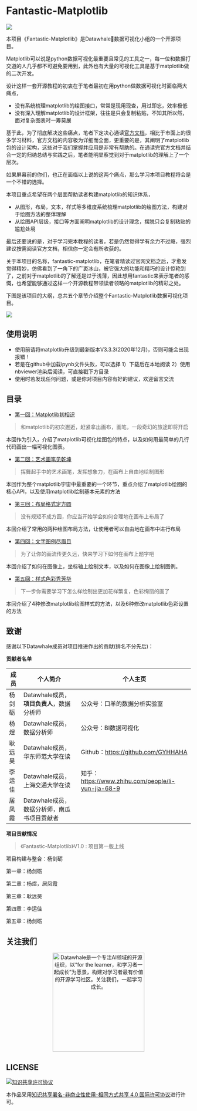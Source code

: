 # Fantastic-Matplotlib

![](https://matplotlib.org/_static/logo2_compressed.svg)

本项目《Fantastic-Matplotlib》是Datawhale🐳数据可视化小组的一个开源项目。

Matplotlib可以说是python数据可视化最重要且常见的工具之一，每一位和数据打交道的人几乎都不可避免要用到，此外也有大量的可视化工具是基于matplotlib做的二次开发。

设计这样一套开源教程的初衷在于笔者最初在用python做数据可视化时面临两大痛点，

- 没有系统梳理matplotlib的绘图接口，常常是现用现查，用过即忘，效率极低
- 没有深入理解matplotlib的设计框架，往往是只会复制粘贴，不知其所以然，面对复杂图表时一筹莫展

基于此，为了彻底解决这些痛点，笔者下定决心通读[官方文档](https://matplotlib.org/)，相比于市面上的很多学习材料，官方文档的内容极为详细而全面，更重要的是，其阐明了matplotlib包的设计架构，这些对于我们掌握并应用是非常有帮助的。在通读完官方文档并结合一定的归纳总结与实践之后，笔者能明显察觉到对于matplotlib的理解上了一个层次。

如果屏幕前的你们，也正在面临以上说的这两个痛点，那么学习本项目教程将会是一个不错的选择。

本项目重点希望在两个层面帮助读者构建matplotlib的知识体系，

- 从图形，布局，文本，样式等多维度系统梳理matplotlib的绘图方法，构建对于绘图方法的整体理解
- 从绘图API层级，接口等方面阐明matplotlib的设计理念，摆脱只会复制粘贴的尴尬处境

最后还要说的是，对于学习完本教程的读者，若是仍然觉得学有余力不过瘾，强烈建议按需阅读官方文档，相信你一定会有所收获的。

关于本项目的名称，fantastic-matplotlib，在笔者精读过官网文档之后，才愈发觉得精妙，仿佛看到了一角下的广袤冰山，被它强大的功能和精巧的设计惊艳到了，之前对于matplotlib的了解还是过于浅薄，因此想用fantastic来表示笔者的感慨，也希望能够通过这样一个开源教程带领读者领略的matplotlib的精彩之处。

下图是该项目的大纲，总共五个章节介绍整个Fantastic-Matplotlib数据可视化项目。

![](https://img-blog.csdnimg.cn/20210530234005720.png)

## 使用说明

- 使用前请将matplotlib升级到最新版本V3.3.3(2020年12月)，否则可能会出现报错！
- 若是在github中加载ipynb文件失败，可以选择 1）下载后在本地阅读 2）使用nbviewer渲染后阅读，可直接戳下方目录
- 使用时若发现任何问题，或是你对项目内容有好的建议，欢迎留言交流


## 目录

* [第一回：Matplotlib初相识](https://nbviewer.jupyter.org/github/datawhalechina/fantastic-matplotlib/blob/main/%E7%AC%AC%E4%B8%80%E5%9B%9E%EF%BC%9AMatplotlib%E5%88%9D%E7%9B%B8%E8%AF%86.ipynb)

> 和matplotlib的初次邂逅，赶紧拿出画布，画笔，一段奇幻的旅途即将开启

本回作为引入，介绍了matplotlib可视化绘图包的特点，以及如何用最简单的几行代码画出一幅可视化图表。

* [第二回：艺术画笔见乾坤](https://nbviewer.jupyter.org/github/datawhalechina/fantastic-matplotlib/blob/main/%E7%AC%AC%E4%BA%8C%E5%9B%9E%EF%BC%9A%E8%89%BA%E6%9C%AF%E7%94%BB%E7%AC%94%E8%A7%81%E4%B9%BE%E5%9D%A4.ipynb)

> 挥舞起手中的艺术画笔，发挥想象力，在画布上自由地绘制图形

本回作为整个matplotlib宇宙中最重要的一个环节，重点介绍了matplotlib绘图的核心API，以及使用matplotlib绘制基本元素的方法

* [第三回：布局格式定方圆](https://nbviewer.jupyter.org/github/datawhalechina/fantastic-matplotlib/blob/main/%E7%AC%AC%E4%B8%89%E5%9B%9E%EF%BC%9A%E5%B8%83%E5%B1%80%E6%A0%BC%E5%BC%8F%E5%AE%9A%E6%96%B9%E5%9C%86.ipynb)

> 没有规矩不成方圆，你应当开始学会如何合理地在画布上布局了

本回介绍了常用的两种绘图布局方法，让使用者可以自由地在画布中进行布局

* [第四回：文字图例尽眉目](https://nbviewer.jupyter.org/github/datawhalechina/fantastic-matplotlib/blob/main/%E7%AC%AC%E5%9B%9B%E5%9B%9E%EF%BC%9A%E6%96%87%E5%AD%97%E5%9B%BE%E4%BE%8B%E5%B0%BD%E7%9C%89%E7%9B%AE.ipynb)

> 为了让你的画流传更久远，快来学习下如何在画布上题字吧

本回介绍了如何在图像上，坐标轴上绘制文本，以及如何在图像上绘制图例。

* [第五回：样式色彩秀芳华](https://nbviewer.jupyter.org/github/datawhalechina/fantastic-matplotlib/blob/main/%E7%AC%AC%E4%BA%94%E5%9B%9E%EF%BC%9A%E6%A0%B7%E5%BC%8F%E8%89%B2%E5%BD%A9%E7%A7%80%E8%8A%B3%E5%8D%8E.ipynb)

> 下一步你需要学习下怎么样绘制出更加花样繁复，色彩绚丽的画了

本回介绍了4种修改matplotlib绘图样式的方法，以及6种修改matplotlib色彩设置的方法


## 致谢

感谢以下Datawhale成员对项目推进作出的贡献(排名不分先后)：

**贡献者名单**

| 成员   | 个人简介                              | 个人主页                                           |
| ------ | ------------------------------------------- | -------------------------------------------------- |
| 杨剑砺 | Datawhale成员，**项目负责人**，数据分析师   | 公众号：口羊的数据分析实验室                       |
| 杨煜   | Datawhale成员，数据分析师                   | 公众号：BI数据可视化                               |
| 耿远昊 | Datawhale成员，华东师范大学在读             | Github：https://github.com/GYHHAHA                 |
| 李运佳 | Datawhale成员，上海交通大学在读             | 知乎：https://www.zhihu.com/people/li-yun-jia-68-9 |
| 居凤霞 | Datawhale成员，数据分析师，南瓜书项目贡献者 |                                                    |

**项目贡献情况**

> 《Fantastic-Matplotlib》V1.0 : 项目第一版上线

项目构建与整合：杨剑砺

第一章：杨剑砺

第二章：杨煜，居凤霞

第三章：耿远昊

第四章：李运佳

第五章：杨剑砺

## 关注我们

<div align=center><img src="https://img-blog.csdnimg.cn/20210607220347359.png" width = "250" height = "270" alt="Datawhale是一个专注AI领域的开源组织，以“for the learner，和学习者一起成长”为愿景，构建对学习者最有价值的开源学习社区。关注我们，一起学习成长。"></div>

## LICENSE

<a rel="license" href="http://creativecommons.org/licenses/by-nc-sa/4.0/"><img alt="知识共享许可协议" style="border-width:0" src="https://img.shields.io/badge/license-CC%20BY--NC--SA%204.0-lightgrey" /></a>

本作品采用<a rel="license" href="http://creativecommons.org/licenses/by-nc-sa/4.0/">知识共享署名-非商业性使用-相同方式共享 4.0 国际许可协议</a>进行许可。